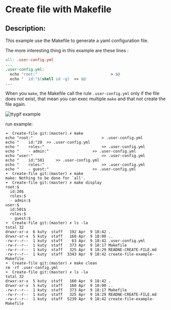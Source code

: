 # Create file with Makefile

## Description:

  This example use the Makefile to generate a yaml configuration file.

  The more interesting thing in this example are these lines :
  ```Makefile
  all: .user-config.yml
  ...
  .user-config.yml:
  	echo "root:" 								> $@
  	echo "	id:"$(shell id -g) 	>> $@
  ...
  ```
  When you `make`, the Makefile call the rule `.user-config.yml` only if the file
   does not exist, that mean you can exec multiple `make` and that not create the file again.

  ![ttygif example](https://media.giphy.com/media/8UGoKUvkDQDmFB6GeA/giphy.gif)


  run example:
  ```shell
  ➜  Create-file git:(master) ✗ make
  echo "root:" 								> .user-config.yml
  echo "	id:"20 	>> .user-config.yml
  echo "	roles:" 						>> .user-config.yml
  echo "	- admin:" 					>> .user-config.yml
  echo "user:"  							>> .user-config.yml
  echo "	id:"501 	>> .user-config.yml
  echo "	roles:" 						>> .user-config.yml
  echo "	- guest:" 					>> .user-config.yml
  ➜  Create-file git:(master) ✗ make
  make: Nothing to be done for `all'.
  ➜  Create-file git:(master) ✗ make display
  root:$
  	id:20$
  	roles:$
  	- admin:$
  user:$
  	id:501$
  	roles:$
  	- guest:$
  ➜  Create-file git:(master) ✗ ls -la
  total 32
  drwxr-xr-x  6 kuty  staff   192 Apr  9 18:42 .
  drwxr-xr-x  5 kuty  staff   160 Apr  9 18:00 ..
  -rw-r--r--  1 kuty  staff    63 Apr  9 18:42 .user-config.yml
  -rw-r--r--  1 kuty  staff   373 Apr  9 18:17 Makefile
  -rw-r--r--  1 kuty  staff   325 Apr  9 18:29 READNE-CREATE-FILE.md
  -rw-r--r--  1 kuty  staff  3343 Apr  9 18:42 create-file-example-Makefile
  ➜  Create-file git:(master) ✗ make clean
  rm -rf .user-config.yml
  ➜  Create-file git:(master) ✗ ls -la
  total 32
  drwxr-xr-x  5 kuty  staff   160 Apr  9 18:42 .
  drwxr-xr-x  5 kuty  staff   160 Apr  9 18:00 ..
  -rw-r--r--  1 kuty  staff   373 Apr  9 18:17 Makefile
  -rw-r--r--  1 kuty  staff   325 Apr  9 18:29 READNE-CREATE-FILE.md
  -rw-r--r--  1 kuty  staff  5239 Apr  9 18:42 create-file-example-Makefile
  ```
